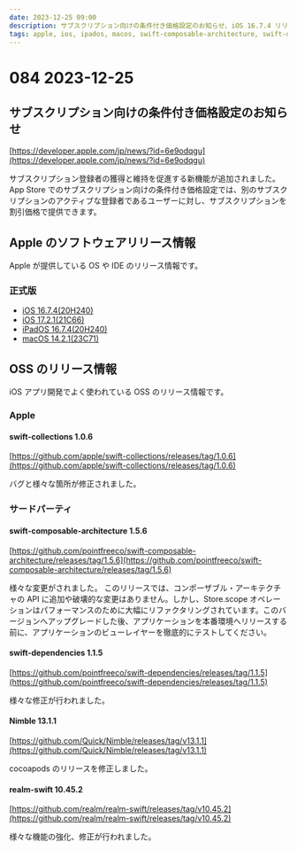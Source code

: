 ```yaml
---
date: 2023-12-25 09:00
description: サブスクリプション向けの条件付き価格設定のお知らせ、iOS 16.7.4 リリース、iOS 17.2.1 リリース など
tags: apple, ios, ipados, macos, swift-composable-architecture, swift-dependencies, Nimble, realm-swift
---
```

# 084 2023-12-25

## サブスクリプション向けの条件付き価格設定のお知らせ

[https://developer.apple.com/jp/news/?id=6e9odqgu](https://developer.apple.com/jp/news/?id=6e9odqgu)

サブスクリプション登録者の獲得と維持を促進する新機能が追加されました。
App Store でのサブスクリプション向けの条件付き価格設定では、別のサブスクリプションのアクティブな登録者であるユーザーに対し、サブスクリプションを割引価格で提供できます。

## Apple のソフトウェアリリース情報

Apple が提供している OS や IDE のリリース情報です。

### 正式版

- [iOS 16.7.4(20H240)](https://developer.apple.com/news/releases/?id=12192023b)
- [iOS 17.2.1(21C66)](https://developer.apple.com/jp/news/releases/?id=12192023a)
- [iPadOS 16.7.4(20H240)](https://developer.apple.com/jp/news/releases/?id=12192023c)
- [macOS 14.2.1(23C71)](https://developer.apple.com/jp/news/releases/?id=12192023d)

## OSS のリリース情報

iOS アプリ開発でよく使われている OSS のリリース情報です。

### Apple

#### swift-collections 1.0.6

[https://github.com/apple/swift-collections/releases/tag/1.0.6](https://github.com/apple/swift-collections/releases/tag/1.0.6)

バグと様々な箇所が修正されました。

### サードパーティ

#### swift-composable-architecture 1.5.6

[https://github.com/pointfreeco/swift-composable-architecture/releases/tag/1.5.6](https://github.com/pointfreeco/swift-composable-architecture/releases/tag/1.5.6)

様々な変更がされました。
このリリースでは、コンポーザブル・アーキテクチャの API に追加や破壊的な変更はありません。しかし、Store.scope オペレーションはパフォーマンスのために大幅にリファクタリングされています。このバージョンへアップグレードした後、アプリケーションを本番環境へリリースする前に、アプリケーションのビューレイヤーを徹底的にテストしてください。

#### swift-dependencies 1.1.5

[https://github.com/pointfreeco/swift-dependencies/releases/tag/1.1.5](https://github.com/pointfreeco/swift-dependencies/releases/tag/1.1.5)

様々な修正が行われました。

#### Nimble 13.1.1

[https://github.com/Quick/Nimble/releases/tag/v13.1.1](https://github.com/Quick/Nimble/releases/tag/v13.1.1)

cocoapods のリリースを修正しました。

#### realm-swift 10.45.2

[https://github.com/realm/realm-swift/releases/tag/v10.45.2](https://github.com/realm/realm-swift/releases/tag/v10.45.2)

様々な機能の強化、修正が行われました。
